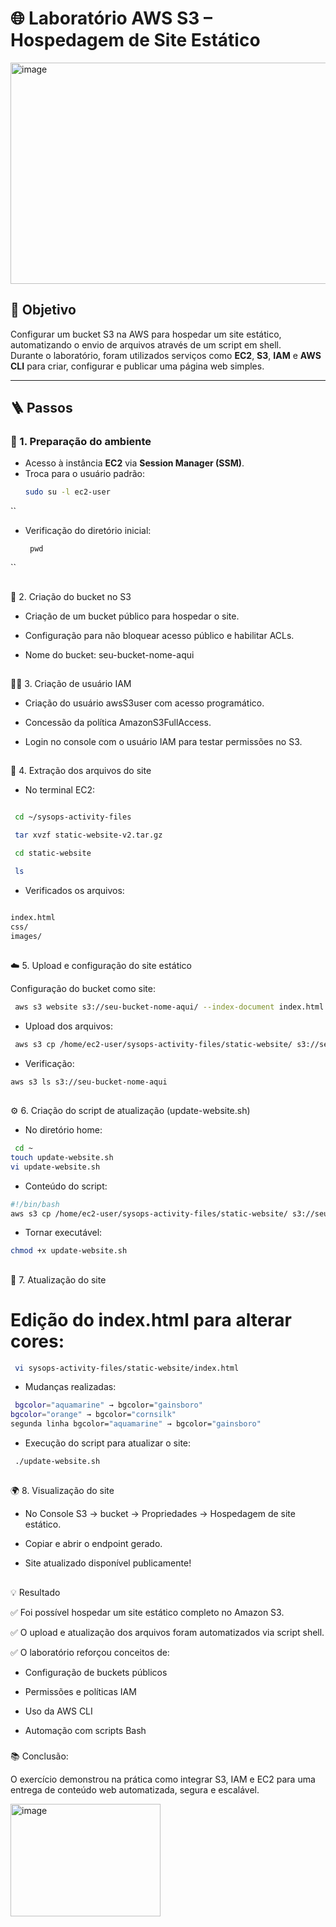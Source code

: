 

# 🌐 Laboratório AWS S3 – Hospedagem de Site Estático


<img width="951" height="354" alt="image" src="https://github.com/user-attachments/assets/010c464b-3acd-41c4-b545-e84651b9a1d7" />


## 🎯 Objetivo
Configurar um bucket S3 na AWS para hospedar um site estático, automatizando o envio de arquivos através de um script em shell.  
Durante o laboratório, foram utilizados serviços como **EC2**, **S3**, **IAM** e **AWS CLI** para criar, configurar e publicar uma página web simples.

---

## 🪜 Passos

### 🔧 1. Preparação do ambiente
- Acesso à instância **EC2** via **Session Manager (SSM)**.  
- Troca para o usuário padrão:
  ```bash
  sudo su -l ec2-user

``
* Verificação do diretório inicial:
  ```
   pwd
``
##
🧱 2. Criação do bucket no S3

* Criação de um bucket público para hospedar o site.

* Configuração para não bloquear acesso público e habilitar ACLs.

* Nome do bucket: seu-bucket-nome-aqui

##

🧍‍♀️ 3. Criação de usuário IAM

* Criação do usuário awsS3user com acesso programático.

* Concessão da política AmazonS3FullAccess.

* Login no console com o usuário IAM para testar permissões no S3.
##
💾 4. Extração dos arquivos do site

* No terminal EC2:
```bash

 cd ~/sysops-activity-files

 tar xvzf static-website-v2.tar.gz

 cd static-website

 ls
```
* Verificados os arquivos:

```bash

index.html
css/
images/
```
##
☁️ 5. Upload e configuração do site estático

Configuração do bucket como site:

```bash
 aws s3 website s3://seu-bucket-nome-aqui/ --index-document index.html
```
* Upload dos arquivos:
```bash
 aws s3 cp /home/ec2-user/sysops-activity-files/static-website/ s3://seu-bucket-nome-aqui/ --recursive --acl public-read
```
* Verificação:
 ```bash
 aws s3 ls s3://seu-bucket-nome-aqui
```
##
⚙️ 6. Criação do script de atualização (update-website.sh)

* No diretório home:
```bash
 cd ~
touch update-website.sh
vi update-website.sh
```
* Conteúdo do script:
 ```bash
 #!/bin/bash
aws s3 cp /home/ec2-user/sysops-activity-files/static-website/ s3://seu-bucket-nome-aqui/ --recursive --acl public-read
 ```
* Tornar executável:
 ```bash
 chmod +x update-website.sh
```
## 
🎨 7. Atualização do site

# Edição do index.html para alterar cores:
 ```bash
  vi sysops-activity-files/static-website/index.html
```
* Mudanças realizadas:
```bash
 bgcolor="aquamarine" → bgcolor="gainsboro"
bgcolor="orange" → bgcolor="cornsilk"
segunda linha bgcolor="aquamarine" → bgcolor="gainsboro"
```
* Execução do script para atualizar o site:
```bash
 ./update-website.sh
```
##
🌍 8. Visualização do site

* No Console S3 → bucket → Propriedades → Hospedagem de site estático.

* Copiar e abrir o endpoint gerado.

* Site atualizado disponível publicamente!
##
💡 Resultado

✅ Foi possível hospedar um site estático completo no Amazon S3.

✅ O upload e atualização dos arquivos foram automatizados via script shell.

✅ O laboratório reforçou conceitos de:

* Configuração de buckets públicos

* Permissões e políticas IAM

* Uso da AWS CLI

* Automação com scripts Bash
###
📚 Conclusão:

O exercício demonstrou na prática como integrar S3, IAM e EC2 para uma entrega de conteúdo web automatizada, segura e escalável.

<img width="240" height="180" alt="image" src="https://github.com/user-attachments/assets/e86b9a4b-6ca6-4ae4-bc94-517d2a9b84fa" />
